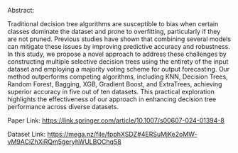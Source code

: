 Abstract:

Traditional decision tree algorithms are susceptible to bias when certain classes dominate the dataset and prone to overfitting, particularly if they are not pruned. Previous studies have shown that combining several models can mitigate these issues by improving predictive accuracy and robustness. In this study, we propose a novel approach to address these challenges by constructing multiple selective decision trees using the entirety of the input dataset and employing a majority voting scheme for output forecasting. Our method outperforms competing algorithms, including KNN, Decision Trees, Random Forest, Bagging, XGB, Gradient Boost, and ExtraTrees, achieving superior accuracy in five out of ten datasets. This practical exploration highlights the effectiveness of our approach in enhancing decision tree performance across diverse datasets.

Paper Link: https://link.springer.com/article/10.1007/s00607-024-01394-8

Dataset Link: https://mega.nz/file/fpphXSDZ#4ERSuMjKe2oMW-vM9ACiZhXiRQm5geryhWULBOChq58
